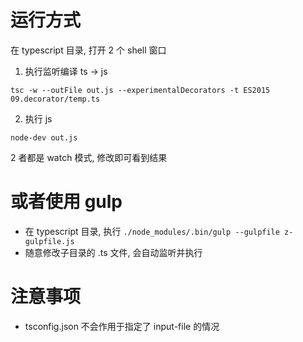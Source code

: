 # 运行方式

在 typescript 目录, 打开 2 个 shell 窗口

1. 执行监听编译 ts -> js

```
tsc -w --outFile out.js --experimentalDecorators -t ES2015 09.decorator/temp.ts
```

2. 执行 js

```
node-dev out.js
```

2 者都是 watch 模式, 修改即可看到结果


# 或者使用 gulp

* 在 typescript 目录, 执行 `./node_modules/.bin/gulp --gulpfile z-gulpfile.js`
* 随意修改子目录的 .ts 文件, 会自动监听并执行


# 注意事项

* tsconfig.json 不会作用于指定了 input-file 的情况
